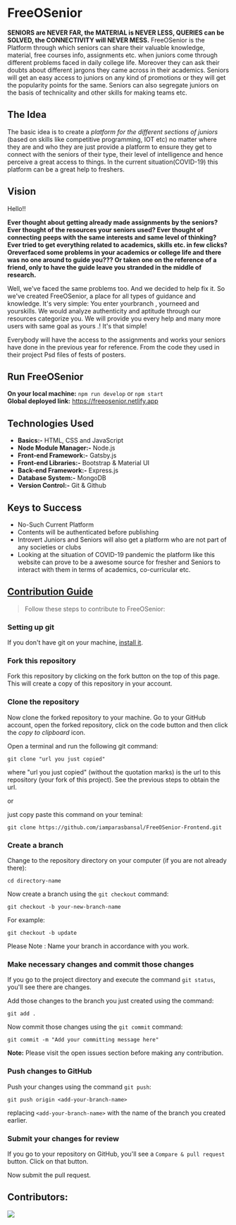 # FreeOSenior

**SENIORS are NEVER FAR, the MATERIAL is NEVER LESS, QUERIES can be SOLVED, the CONNECTIVITY will NEVER MESS.**
FreeOSenior is the Platform through which seniors can share their valuable knowledge, material, free courses info, assignments etc. when juniors come through different problems faced in daily college life. Moreover they can ask their doubts about different jargons they came across in their academics. Seniors will get an easy access to juniors on any kind of promotions or they will get the popularity points for the same. Seniors can also segregate juniors on the basis of technicality and other skills for making teams etc.

## The Idea
The basic idea is to create a _platform for the different sections of juniors_ (based on skills like competitive programming, IOT  etc)  no matter where they are and who they are just provide a platform to ensure they get to connect with the seniors of their type, their level of intelligence and hence perceive a great access to things. In the current situation(COVID-19) this platform can be a great help to freshers.

## Vision
Hello!!

**Ever thought about getting already made assignments by the seniors? Ever thought of the resources your seniors used? Ever thought of connecting peeps with the same interests and same level of thinking? Ever tried to get everything related to academics, skills etc. in few clicks?
Oreverfaced some problems in your academics or college life and there was no one around to guide you??? Or taken one on the reference of a friend, only to have the guide leave you stranded in the middle of research.**

Well, we've faced the same problems too. And we decided to help fix it. So we've created FreeOSenior, a place for all types of guidance and knowledge. It's very simple: You enter yourbranch ,  yourneed and yourskills. We would analyze authenticity and aptitude through our resources categorize you. We will provide you every help and many more users with same goal as yours .! It's that simple! 

Everybody will have the access to the assignments and works your seniors have done in the previous year for reference. From the code they used in their project Psd files of fests of posters.

## Run FreeOSenior

**On your local machine:**
```npm run develop``` or ```npm start``` <br />
**Global deployed link:** 
https://freeosenior.netlify.app <br />
 
## Technologies Used
-	**Basics:-**  HTML, CSS and JavaScript
-	**Node Module Manager:-** Node.js
-	**Front-end Framework:-** Gatsby.js
-	**Front-end Libraries:-** Bootstrap & Material UI
-	**Back-end Framework:-** Express.js
-	**Database System:-** MongoDB
-	**Version Control:-** Git & Github

## Keys to Success
-	No-Such Current Platform
-	Contents will be authenticated before publishing
-	Introvert Juniors and Seniors will also get a platform who are not part of any societies or clubs
-	Looking at the situation of COVID-19 pandemic the platform like this website can prove to be a awesome source for fresher and Seniors to interact with them in terms of academics, co-curricular etc.

## [Contribution Guide](CONTRIBUTING.md)
> Follow these steps to contribute to FreeOSenior:

### Setting up git 
If you don't have git on your machine, [install it](https://help.github.com/articles/set-up-git/).

### Fork this repository

Fork this repository by clicking on the fork button on the top of this page.
This will create a copy of this repository in your account.

### Clone the repository

Now clone the forked repository to your machine. Go to your GitHub account, open the forked repository, click on the code button and then click the _copy to clipboard_ icon.

Open a terminal and run the following git command:

```
git clone "url you just copied"
```

where "url you just copied" (without the quotation marks) is the url to this repository (your fork of this project). See the previous steps to obtain the url.

or

just copy paste this command on your teminal: 

```
git clone https://github.com/iamparasbansal/FreeOSenior-Frontend.git
```

### Create a branch

Change to the repository directory on your computer (if you are not already there):

```
cd directory-name
```

Now create a branch using the `git checkout` command:

```
git checkout -b your-new-branch-name
```

For example:

```
git checkout -b update
```
Please Note : Name your branch in accordance with you work.

### Make necessary changes and commit those changes

If you go to the project directory and execute the command `git status`, you'll see there are changes.

Add those changes to the branch you just created using the command:

```
git add .
```

Now commit those changes using the `git commit` command:

```
git commit -m "Add your committing message here"
```
**Note:** Please visit the open issues section before making any contribution.
### Push changes to GitHub

Push your changes using the command `git push`:

```
git push origin <add-your-branch-name>
```

replacing `<add-your-branch-name>` with the name of the branch you created earlier.

### Submit your changes for review

If you go to your repository on GitHub, you'll see a `Compare & pull request` button. Click on that button.

Now submit the pull request.

## Contributors: 
<a href = "https://github.com/iamparasbansal/FreeOSenior-Frontend/graphs/contributors">
  <img src = "https://contrib.rocks/image?repo = iamparasbansal/FreeOSenior-Frontend"/>
</a>
